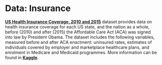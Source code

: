 # Data: Insurance

[**US Health Insurance Coverage, 2010 and 2015**](https://github.com/MaurissaCM/Decoded-DA-Datastore/raw/master/data/health-insurance.zip) dataset provides data on health insurance coverage for each US state, and the nation as a whole, before \(2010\) and after \(2015\) the Affordable Care Act \(ACA\) was signed into law by President Obama. The dataset includes the following variables, measured before and after ACA enactment: uninsured rates, estimates of individuals covered by employer and marketplace healthcare plans, and enrolment in Medicare and Medicaid programmes. More information can be found in [**Kaggle**](https://www.kaggle.com/hhs/health-insurance). 

